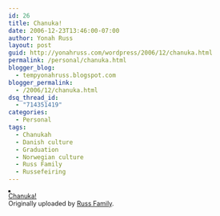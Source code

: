 ```yaml
---
id: 26
title: Chanuka!
date: 2006-12-23T13:46:00-07:00
author: Yonah Russ
layout: post
guid: http://yonahruss.com/wordpress/2006/12/chanuka.html
permalink: /personal/chanuka.html
blogger_blog:
  - tempyonahruss.blogspot.com
blogger_permalink:
  - /2006/12/chanuka.html
dsq_thread_id:
  - "714351419"
categories:
  - Personal
tags:
  - Chanukah
  - Danish culture
  - Graduation
  - Norwegian culture
  - Russ Family
  - Russefeiring
---
```

<div style="margin-bottom: 10px;">
  <a href="http://www.flickr.com/photos/russ_family/375252703/" title="photo sharing"><img src="http://farm1.static.flickr.com/94/375252703_f1c70a7369_m.jpg" alt="" style="border: solid 2px #000000;" /></a> <br /> <span style="font-size: 0.9em; margin-top: 0px;"> <a href="http://www.flickr.com/photos/russ_family/375252703/">Chanuka!</a> <br /> Originally uploaded by <a href="http://www.flickr.com/people/russ_family/">Russ Family</a>. </span>
</div>

<br clear="all" />